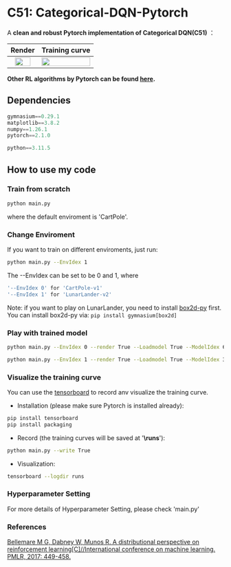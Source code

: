 # C51: Categorical-DQN-Pytorch
A **clean and robust Pytorch implementation of Categorical DQN(C51)** ：

Render | Training curve
:-----------------------:|:-----------------------:|
<img src="https://github.com/XinJingHao/C51-Categorical-DQN-Pytorch/blob/main/Images/lld.gif" width="80%" height="auto">  | <img src="https://github.com/XinJingHao/C51-Categorical-DQN-Pytorch/blob/main/Images/training_curve.svg" width="100%" height="auto">

**Other RL algorithms by Pytorch can be found [here](https://github.com/XinJingHao/RL-Algorithms-by-Pytorch).**



## Dependencies
```python
gymnasium==0.29.1
matplotlib==3.8.2
numpy==1.26.1
pytorch==2.1.0

python==3.11.5
```

## How to use my code
### Train from scratch
```bash
python main.py
```
where the default enviroment is 'CartPole'.  

### Change Enviroment
If you want to train on different enviroments, just run:
```bash
python main.py --EnvIdex 1
```

The --EnvIdex can be set to be 0 and 1, where   
```bash
'--EnvIdex 0' for 'CartPole-v1'  
'--EnvIdex 1' for 'LunarLander-v2'
```

Note: if you want to play on LunarLander, you need to install [box2d-py](https://gymnasium.farama.org/environments/box2d/) first. You can install box2d-py via: ```pip install gymnasium[box2d]```


### Play with trained model
```bash
python main.py --EnvIdex 0 --render True --Loadmodel True --ModelIdex 60 # Play with CartPole
```
```bash
python main.py --EnvIdex 1 --render True --Loadmodel True --ModelIdex 320 # Play with LunarLander
```

### Visualize the training curve
You can use the [tensorboard](https://pytorch.org/docs/stable/tensorboard.html) to record anv visualize the training curve. 

- Installation (please make sure Pytorch is installed already):
```bash
pip install tensorboard
pip install packaging
```
- Record (the training curves will be saved at '**\runs**'):
```bash
python main.py --write True
```

- Visualization:
```bash
tensorboard --logdir runs
```


### Hyperparameter Setting
For more details of Hyperparameter Setting, please check 'main.py'

### References
[Bellemare M G, Dabney W, Munos R. A distributional perspective on reinforcement learning[C]//International conference on machine learning. PMLR, 2017: 449-458.](https://proceedings.mlr.press/v70/bellemare17a/bellemare17a.pdf)
